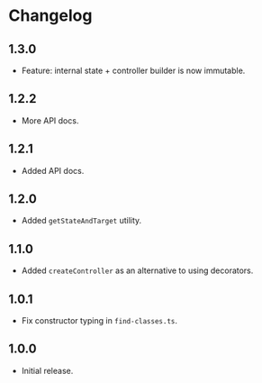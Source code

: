 # Changelog

## 1.3.0

* Feature: internal state + controller builder is now immutable.

## 1.2.2

* More API docs.

## 1.2.1

* Added API docs.

## 1.2.0

* Added `getStateAndTarget` utility.

## 1.1.0

* Added `createController` as an alternative to using decorators.

## 1.0.1

* Fix constructor typing in `find-classes.ts`.

## 1.0.0

* Initial release.
